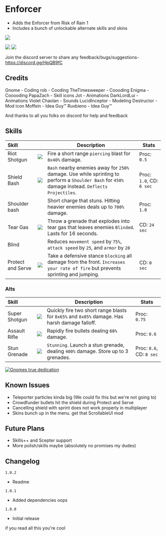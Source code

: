 # Enforcer
- Adds the Enforcer from Risk of Rain 1
- Includes a bunch of unlockable alternate skills and skins

[![](https://i.imgur.com/GPy5UfP.png)]()

[![](https://i.imgur.com/lVOcJCY.png)]()
[![](https://i.imgur.com/wVL1Ilk.png)]()

Join the discord server to share any feedback/bugs/suggestions- https://discord.gg/HpQB9fC

## Credits
Gnome - Coding
rob - Cooding
TheTimesweeper - Coooding
Enigma - Cooooding
PapaZach - Skill icons
Jot - Animations
DarkLordLui - Animations
Violet Chaolan - Sounds
LucidInceptor - Modeling
Destructor - Mod icon
Moffein - Idea Guy™
Ruxbieno - Idea Guy™

And thanks to all you folks on discord for help and feedback

## Skills

| Skill | | Description | Stats |
|:-|-|------|----|
| Riot Shotgun | ![](https://cdn.discordapp.com/attachments/739696016755785859/749012471225778266/enforcer_primary.png) | Fire a short range `piercing` blast for `8x40%` damage. | Proc: `0.5` |
| Shield Bash | ![](https://cdn.discordapp.com/attachments/739696016755785859/749012605326065735/enforcer_secondary.png) | `Bash` nearby enemies away for `250%` damage. Use while sprinting to perform a `Shoulder Bash` for `450%` damage instead. `Deflects Projectiles`. | Proc: `1.0`, CD: `6 sec` |
| Shoulder bash | | Short charge that stuns. Hitting heavier enemies deals up to `700%` damage. | Proc: `1.0` |
| Tear Gas | ![](https://cdn.discordapp.com/attachments/739696016755785859/749012635990753351/enforcer_utility.png) | Throw a grenade that explodes into tear gas that leaves enemies `Blinded`. Lasts for 16 seconds. | CD: `24 sec` |
| Blind |  | Reduces `movement speed` by `75%`, `attack speed` by `25`, and `armor` by `20`|
| Protect and Serve | ![](https://cdn.discordapp.com/attachments/739696016755785859/749012722644942949/enforcer_shieldup.png) | Take a defensive stance `blocking` all damage from the front. `Increases your rate of fire` but prevents sprinting and jumping. | CD: `0 sec` |

### Alts

| Skill | | Description | Stats |
|:-|-|------|----|
| Super Shotgun | ![](https://cdn.discordapp.com/attachments/739696016755785859/749012506730692689/enforcer_primary2.png) | Quickly fire two short range blasts for `8x65%` and `8x85%` damage. Has harsh damage falloff. | Proc: `0.75` |
| Assault Rifle | ![](https://cdn.discordapp.com/attachments/739696016755785859/749012548543578212/enforcer_primary3.png) | Rapidly fire bullets dealing `60%` damage. | Proc: `0.6` |
| Stun Grenade | ![](https://cdn.discordapp.com/attachments/739696016755785859/749012675169747094/enforcer_utility2.png) | `Stunning`. Launch a stun grenade, dealing `400%` damage. Store up to 3 grenades. | Proc: `0.6`, CD: `8 sec` |


[![Gnomes true dedication](https://i.imgur.com/txUzvAY.png)]()

## Known Issues
- Teleporter particles kinda big (We could fix this but we're not going to)
- Crowdfunder bullets hit the shield during Protect and Serve 
- Cancelling shield with sprint does not work properly in multiplayer
- Skins bunch up in the menu. get that ScrollableUI mod 

## Future Plans
- Skills++ and Scepter support
- More polish/skills maybe (absolutely no promises my dudes)

## Changelog
`1.0.2`
- Readme

`1.0.1`
- Added dependencies oops

`1.0.0`
- Initial release

if you read all this you're cool